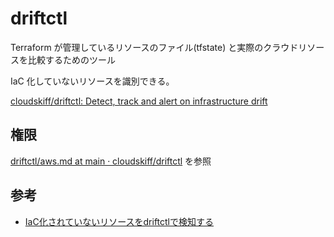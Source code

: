 # driftctl

Terraform が管理しているリソースのファイル(tfstate) と実際のクラウドリソースを比較するためのツール

IaC 化していないリソースを識別できる。

[cloudskiff/driftctl: Detect, track and alert on infrastructure drift](https://github.com/cloudskiff/driftctl)

## 権限

[driftctl/aws.md at main · cloudskiff/driftctl](https://github.com/cloudskiff/driftctl/blob/main/doc/cmd/scan/supported_resources/aws.md) を参照

## 参考

- [IaC化されていないリソースをdriftctlで検知する](https://zenn.dev/gosarami/articles/dd938001eac988e44d11)